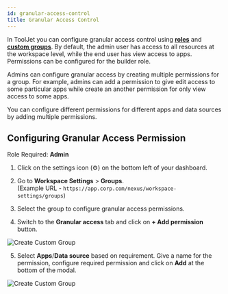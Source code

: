 ```yaml
---
id: granular-access-control
title: Granular Access Control
---
```


In ToolJet you can configure granular access control using **[roles](#)** and **[custom groups](#)**. By default, the admin user has access to all resources at the workspace level, while the end user has view access to apps. Permissions can be configured for the builder role.

Admins can configure granular access by creating multiple permissions for a group. For example, admins can add a permission to give edit access to some particular apps while create an another permission for only view access to some apps.

You can configure different permissions for different apps and data sources by adding multiple permissions.

## Configuring Granular Access Permission

Role Required: **Admin** <br/>

1. Click on the settings icon (⚙️) on the bottom left of your dashboard.

2. Go to **Workspace Settings** > **Groups**. <br/>
    (Example URL - `https://app.corp.com/nexus/workspace-settings/groups`)

3. Select the group to configure granular access permissions.

4. Switch to the **Granular access** tab and click on **+ Add permission** button.

<img className="screenshot-full" src="/img/user-management/rbac/granular-access-control/select-resource.png" alt="Create Custom Group" />

5. Select **Apps**/**Data source** based on requirement. Give a name for the permission, configure required permission and click on **Add** at the bottom of the modal.

<img className="screenshot-full" src="/img/user-management/rbac/granular-access-control/app-permission.png" alt="Create Custom Group" />
